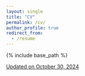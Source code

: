 ```yaml
---
layout: single
title: "CV"
permalink: /cv/
author_profile: true
redirect_from:
  - /resume
---
```


{% include base_path %}

[Updated on October 30, 2024](https://chenhbo.github.io/files/cv.pdf)
